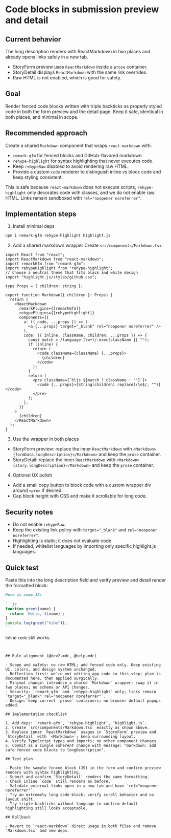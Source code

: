 # Code blocks in submission preview and detail

## Current behavior

The long description renders with ReactMarkdown in two places and already opens links safely in a new tab.

- StoryForm preview uses `ReactMarkdown` inside a `prose` container.
- StoryDetail displays `ReactMarkdown` with the same link overrides.
- Raw HTML is not enabled, which is good for safety.

## Goal

Render fenced code blocks written with triple backticks as properly styled code in both the form preview and the detail page. Keep it safe, identical in both places, and minimal in scope.

## Recommended approach

Create a shared `Markdown` component that wraps `react-markdown` with:

- `remark-gfm` for fenced blocks and GitHub-flavored markdown.
- `rehype-highlight` for syntax highlighting that never executes code.
- Keep `rehypeRaw` disabled to avoid rendering raw HTML.
- Provide a custom `code` renderer to distinguish inline vs block code and keep styling consistent.

This is safe because `react-markdown` does not execute scripts, `rehype-highlight` only decorates code with classes, and we do not enable raw HTML. Links remain sandboxed with `rel="noopener noreferrer"`.

## Implementation steps

1. Install minimal deps

```bash
npm i remark-gfm rehype-highlight highlight.js
```

2. Add a shared markdown wrapper
   Create `src/components/Markdown.tsx`:

```tsx
import React from "react";
import ReactMarkdown from "react-markdown";
import remarkGfm from "remark-gfm";
import rehypeHighlight from "rehype-highlight";
// Choose a neutral theme that fits black and white design
import "highlight.js/styles/github.css";

type Props = { children: string };

export function Markdown({ children }: Props) {
  return (
    <ReactMarkdown
      remarkPlugins={[remarkGfm]}
      rehypePlugins={[rehypeHighlight]}
      components={{
        a: ({ node, ...props }) => (
          <a {...props} target="_blank" rel="noopener noreferrer" />
        ),
        code: ({ inline, className, children, ...props }) => {
          const match = /language-(\w+)/.exec(className || "");
          if (inline) {
            return (
              <code className={className} {...props}>
                {children}
              </code>
            );
          }
          return (
            <pre className={`hljs ${match ? className : ""}`}>
              <code {...props}>{String(children).replace(/\n$/, "")}</code>
            </pre>
          );
        },
      }}
    >
      {children}
    </ReactMarkdown>
  );
}
```

3. Use the wrapper in both places

- StoryForm preview: replace the inner `ReactMarkdown` with `<Markdown>{formData.longDescription}</Markdown>` and keep the `prose` container.
- StoryDetail: replace the inner `ReactMarkdown` with `<Markdown>{story.longDescription}</Markdown>` and keep the `prose` container.

4. Optional UX polish

- Add a small copy button to block code with a custom wrapper div around `<pre>` if desired.
- Cap block height with CSS and make it scrollable for long code.

## Security notes

- Do not enable `rehypeRaw`.
- Keep the existing link policy with `target="_blank"` and `rel="noopener noreferrer"`.
- Highlighting is static; it does not evaluate code.
- If needed, whitelist languages by importing only specific highlight.js languages.

## Quick test

Paste this into the long description field and verify preview and detail render the formatted block:

````md
Here is some JS:

```js
function greet(name) {
  return `Hello, ${name}`;
}
console.log(greet("Vibe"));
```
````

Inline `code` still works.

```


## Rule alignment (@dev2.mdc, @help.mdc)

- Scope and safety: no raw HTML; add fenced code only. Keep existing UI, colors, and design system unchanged.
- Reflection first: we’re not editing app code in this step; plan is documented here, then applied surgically.
- Minimal change: introduce a shared `Markdown` wrapper; swap it in two places; no schema or API changes.
- Security: `remark-gfm` and `rehype-highlight` only; links remain `target="_blank" rel="noopener noreferrer"`.
- Design: keep current `prose` containers; no browser default popups added.

## Implementation checklist

1. Add deps: `remark-gfm`, `rehype-highlight`, `highlight.js`.
2. Create `src/components/Markdown.tsx` exactly as shown above.
3. Replace inner `ReactMarkdown` usages in `StoryForm` preview and `StoryDetail` with `<Markdown>`; keep surrounding layout.
4. Verify TypeScript types and imports; no other component changes.
5. Commit as a single coherent change with message: "markdown: add safe fenced code blocks to longDescription".

## Test plan

- Paste the sample fenced block (JS) in the form and confirm preview renders with syntax highlighting.
- Submit and confirm `StoryDetail` renders the same formatting.
- Check inline `code` still renders as before.
- Validate external links open in a new tab and have `rel="noopener noreferrer"`.
- Try an extremely long code block; verify scroll behavior and no layout shift.
- Try triple backticks without language to confirm default highlighting still looks acceptable.

## Rollback

- Revert to `react-markdown` direct usage in both files and remove `Markdown.tsx` and new deps.


```
